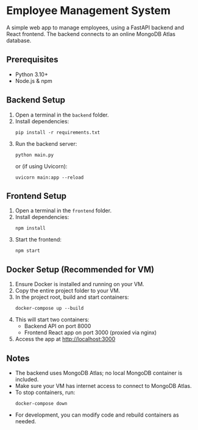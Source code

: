 # Employee Management System

A simple web app to manage employees, using a FastAPI backend and React frontend. The backend connects to an online MongoDB Atlas database.

## Prerequisites
- Python 3.10+
- Node.js & npm

## Backend Setup
1. Open a terminal in the `backend` folder.
2. Install dependencies:
   ```
   pip install -r requirements.txt
   ```
3. Run the backend server:
   ```
   python main.py
   ```
   or (if using Uvicorn):
   ```
   uvicorn main:app --reload
   ```

## Frontend Setup
1. Open a terminal in the `frontend` folder.
2. Install dependencies:
   ```
   npm install
   ```
3. Start the frontend:
   ```
   npm start
   ```

## Docker Setup (Recommended for VM)
1. Ensure Docker is installed and running on your VM.
2. Copy the entire project folder to your VM.
3. In the project root, build and start containers:
   ```
   docker-compose up --build
   ```
4. This will start two containers:
   - Backend API on port 8000
   - Frontend React app on port 3000 (proxied via nginx)
5. Access the app at [http://localhost:3000](http://localhost:3000)

## Notes
- The backend uses MongoDB Atlas; no local MongoDB container is included.
- Make sure your VM has internet access to connect to MongoDB Atlas.
- To stop containers, run:
   ```
   docker-compose down
   ```
- For development, you can modify code and rebuild containers as needed.
